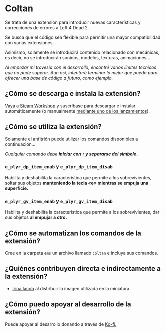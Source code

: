 # Coltan

Se trata de una extensión para introducir nuevas características y correcciones de errores a Left 4 Dead 2.

Se busca que el código sea flexible para permitir una mayor compatibilidad con varias extensiones.

Asimismo, solamente se introducirá contenido relacionado con mecánicas, es decir, no se introducirán sonidos, modelos, texturas, animaciones…

_Al empezar mi travesía con el desarrollo, encontré varios límites técnicos que no pude superar. Aun así, intentaré terminar lo mejor que pueda para ofrecer una base de código a futuro, como ejemplo._

## ¿Cómo se descarga e instala la extensión?

Vaya a [Steam Workshop](https://steamcommunity.com/sharedfiles/filedetails/?id=3485586174) y suscríbase para descargar e instalar automáticamente (o manualmente [mediante uno de los lanzamientos](https://github.com/ish8t/coltan/releases)).

## ¿Cómo se utiliza la extensión?

Solamente el anfitrión puede utilizar los comandos disponibles a continuación…

_Cualquier comando debe **iniciar con `!` y separarse del simbolo.**_

### `e_plyr_dp_item_enab` y `e_plyr_dp_item_disab`

Habilita y deshabilita la característica que permite a los sobrevivientes, soltar sus objetos **manteniendo la tecla «e» mientras se empuja una superficie.**

### `e_plyr_gv_item_enab` y `e_plyr_gv_item_disab`

Habilita y deshabilita la característica que permite a los sobrevivientes, dar sus objetos **al empujar a otro.**

## ¿Cómo se automatizan los comandos de la extensión?

Cree en la carpeta `ems` un archivo llamado `coltan` e incluya sus comandos.

## ¿Quiénes contribuyen directa e indirectamente a la extensión?

* [Irina Iacob](https://unsplash.com/es/@kalineri) al distribuir la imagen utilizada en la miniatura.

## ¿Cómo puedo apoyar al desarrollo de la extensión? 

Puede apoyar al desarrollo donando a través de [Ko-fi.]()
